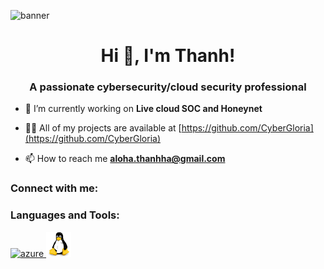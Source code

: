 ![banner](https://i.imgur.com/fex6YLS.png)

<h1 align="center">Hi 👋, I'm Thanh!</h1>
<h3 align="center">A passionate cybersecurity/cloud security professional</h3>

- 🔭 I’m currently working on **Live cloud SOC and Honeynet**

- 👨‍💻 All of my projects are available at [https://github.com/CyberGloria](https://github.com/CyberGloria)

- 📫 How to reach me **aloha.thanhha@gmail.com**

<h3 align="left">Connect with me:</h3>
<p align="left">
</p>

<h3 align="left">Languages and Tools:</h3>
<p align="left"> <a href="https://azure.microsoft.com/en-in/" target="_blank" rel="noreferrer"> <img src="https://www.vectorlogo.zone/logos/microsoft_azure/microsoft_azure-icon.svg" alt="azure" width="40" height="40"/> </a> <a href="https://www.linux.org/" target="_blank" rel="noreferrer"> <img src="https://raw.githubusercontent.com/devicons/devicon/master/icons/linux/linux-original.svg" alt="linux" width="40" height="40"/> </a> </p>
